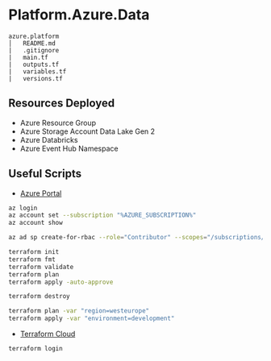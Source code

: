 # Platform.Azure.Data

```file
azure.platform
│   README.md
|   .gitignore    
|   main.tf
|   outputs.tf
|   variables.tf
|   versions.tf
```
## Resources Deployed

* Azure Resource Group
* Azure Storage Account Data Lake Gen 2
* Azure Databricks
* Azure Event Hub Namespace

## Useful Scripts

* [Azure Portal](https://portal.azure.com)
```bash
az login
az account set --subscription "%AZURE_SUBSCRIPTION%"
az account show
```

```bash
az ad sp create-for-rbac --role="Contributor" --scopes="/subscriptions/%AZURE_SUBSCRIPTION_ID%" --name "aprg-lrn-cont"
```

```bash
terraform init
terraform fmt
terraform validate
terraform plan
terraform apply -auto-approve
```

```bash
terraform destroy
```

```bash
terraform plan -var "region=westeurope"
terraform apply -var "environment=development"
```

* [Terraform Cloud](https://app.terraform.io/app/organizations)
```bash
terraform login
```
